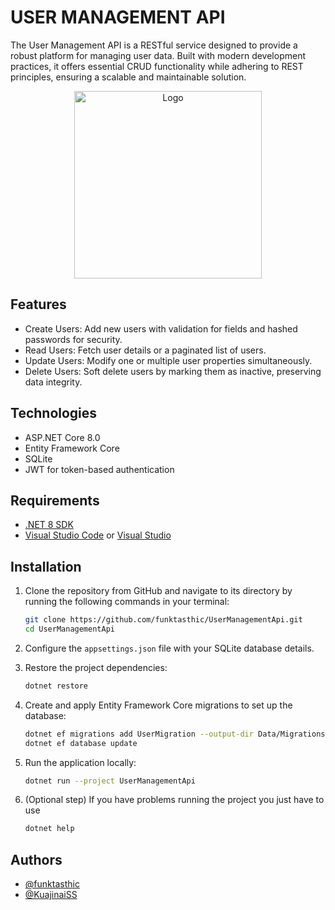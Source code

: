 # USER MANAGEMENT API

The User Management API is a RESTful service designed to provide a robust platform for managing user data. Built with modern development practices, it offers essential CRUD functionality while adhering to REST principles, ensuring a scalable and maintainable solution.

<p align="center">
  <img src="https://www.techmeet360.com/wp-content/uploads/2018/11/ASP.NET-Core-Logo.png" alt="Logo" height="300">

## Features

- Create Users: Add new users with validation for fields and hashed passwords for security.
- Read Users: Fetch user details or a paginated list of users.
- Update Users: Modify one or multiple user properties simultaneously.
- Delete Users: Soft delete users by marking them as inactive, preserving data integrity.

## Technologies

- ASP.NET Core 8.0
- Entity Framework Core
- SQLite
- JWT for token-based authentication

## Requirements

- [.NET 8 SDK](https://dotnet.microsoft.com/download/dotnet/8.0)
- [Visual Studio Code](https://code.visualstudio.com/) or [Visual Studio](https://visualstudio.microsoft.com/)

## Installation

1. Clone the repository from GitHub and navigate to its directory by running the following commands in your terminal:

   ```bash
   git clone https://github.com/funktasthic/UserManagementApi.git
   cd UserManagementApi
   ```

2. Configure the `appsettings.json` file with your SQLite database details.

3. Restore the project dependencies:

   ```bash
   dotnet restore
   ```

4. Create and apply Entity Framework Core migrations to set up the database:

   ```bash
   dotnet ef migrations add UserMigration --output-dir Data/Migrations
   dotnet ef database update
   ```

5. Run the application locally:

   ```bash
   dotnet run --project UserManagementApi
   ```

6. (Optional step) If you have problems running the project you just have to use

   ```bash
   dotnet help
   ```

## Authors

- [@funktasthic](https://www.github.com/funktasthic)
- [@KuajinaiSS](https://www.github.com/kuajinaiss)
